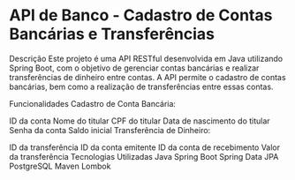 ﻿# API de Banco - Cadastro de Contas Bancárias e Transferências
Descrição
Este projeto é uma API RESTful desenvolvida em Java utilizando Spring Boot, com o objetivo de gerenciar contas bancárias e realizar transferências de dinheiro entre contas. A API permite o cadastro de contas bancárias, bem como a realização de transferências entre essas contas.

Funcionalidades
Cadastro de Conta Bancária:

ID da conta
Nome do titular
CPF do titular
Data de nascimento do titular
Senha da conta
Saldo inicial
Transferência de Dinheiro:

ID da transferência
ID da conta emitente
ID da conta de recebimento
Valor da transferência
Tecnologias Utilizadas
Java
Spring Boot
Spring Data JPA
PostgreSQL
Maven
Lombok
